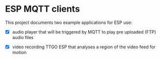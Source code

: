 # ESP MQTT clients

This project documents two example applications for ESP use:

- [x] audio player that will be triggered by MQTT to play pre uploaded (FTP) audio files
- [x] video recording TTGO ESP that analyses a region of the video feed for motion

